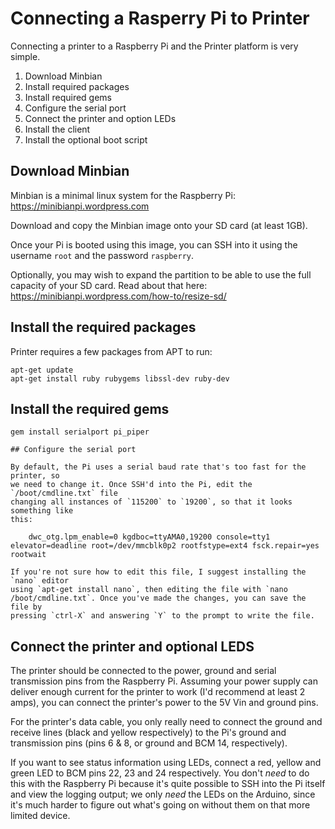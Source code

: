 # Connecting a Rasperry Pi to Printer

Connecting a printer to a Raspberry Pi and the Printer platform is very simple.

1. Download Minbian
3. Install required packages
4. Install required gems
2. Configure the serial port
5. Connect the printer and option LEDs
6. Install the client
7. Install the optional boot script


## Download Minbian

Minbian is a minimal linux system for the Raspberry Pi: https://minibianpi.wordpress.com

Download and copy the Minbian image onto your SD card (at least 1GB).

Once your Pi is booted using this image, you can SSH into it using the username
`root` and the password `raspberry`.

Optionally, you may wish to expand the partition to be able to use the full
capacity of your SD card. Read about that here: https://minibianpi.wordpress.com/how-to/resize-sd/


## Install the required packages

Printer requires a few packages from APT to run:

    apt-get update
    apt-get install ruby rubygems libssl-dev ruby-dev


## Install the required gems

    gem install serialport pi_piper

    ## Configure the serial port

    By default, the Pi uses a serial baud rate that's too fast for the printer, so
    we need to change it. Once SSH'd into the Pi, edit the `/boot/cmdline.txt` file
    changing all instances of `115200` to `19200`, so that it looks something like
    this:

        dwc_otg.lpm_enable=0 kgdboc=ttyAMA0,19200 console=tty1 elevator=deadline root=/dev/mmcblk0p2 rootfstype=ext4 fsck.repair=yes rootwait

    If you're not sure how to edit this file, I suggest installing the `nano` editor
    using `apt-get install nano`, then editing the file with `nano /boot/cmdline.txt`. Once you've made the changes, you can save the file by
    pressing `ctrl-X` and answering `Y` to the prompt to write the file.


## Connect the printer and optional LEDS

The printer should be connected to the power, ground and serial transmission
pins from the Raspberry Pi. Assuming your power supply can deliver enough
current for the printer to work (I'd recommend at least 2 amps), you can connect
the printer's power to the 5V Vin and ground pins.

For the printer's data cable, you only really need to connect the ground and
receive lines (black and yellow respectively) to the Pi's ground and transmission pins (pins 6 & 8, or ground and BCM 14, respectively).

If you want to see status information using LEDs, connect a red, yellow and
green LED to BCM pins 22, 23 and 24 respectively. You don't _need_ to do this
with the Raspberry Pi because it's quite possible to SSH into the Pi itself and
view the logging output; we only *need* the LEDs on the Arduino, since it's much
harder to figure out what's going on without them on that more limited device.
